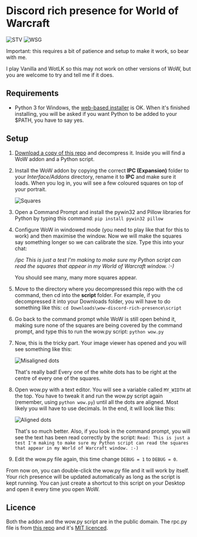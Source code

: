 # Discord rich presence for World of Warcraft

![STV](https://github.com/wodim/wow-discord-rich-presence/raw/master/images/rich-presence-1.png) ![WSG](https://github.com/wodim/wow-discord-rich-presence/raw/master/images/rich-presence-2.png)

Important: this requires a bit of patience and setup to make it work, so bear with me.

I play Vanilla and WotLK so this may not work on other versions of WoW, but you are welcome to try and tell me if it does.

## Requirements

* Python 3 for Windows, the [web-based installer](https://www.python.org/downloads/windows/) is OK. When it's finished installing, you will be asked if you want Python to be added to your $PATH, you have to say yes.

## Setup

1. [Download a copy of this repo](https://github.com/wodim/wow-discord-rich-presence/archive/master.zip) and decompress it. Inside you will find a WoW addon and a Python script.

2. Install the WoW addon by copying the correct **IPC (Expansion)** folder to your _Interface/Addons_ directory, rename it to **IPC** and make sure it loads. When you log in, you will see a few coloured squares on top of your portrait.

    ![Squares](https://github.com/wodim/wow-discord-rich-presence/raw/master/images/squares.png)

3. Open a Command Prompt and install the pywin32 and Pillow libraries for Python by typing this command:
`pip install pywin32 pillow`

4. Configure WoW in windowed mode (you need to play like that for this to work) and then maximise the window. Now we will make the squares say something longer so we can calibrate the size. Type this into your chat:

    _/ipc This is just a test I'm making to make sure my Python script can read the squares that appear in my World of Warcraft window. :-)_

    You should see many, many more squares appear.

5. Move to the directory where you decompressed this repo with the cd command, then cd into the **script** folder. For example, if you decompressed it into your Downloads folder, you will have to do something like this:
    `cd Downloads\wow-discord-rich-presence\script`

6. Go back to the command prompt while WoW is still open behind it, making sure none of the squares are being covered by the command prompt, and type this to run the wow.py script:
    `python wow.py`

7. Now, this is the tricky part. Your image viewer has opened and you will see something like this:

    ![Misaligned dots](https://github.com/wodim/wow-discord-rich-presence/raw/master/images/misaligned-squares.png)

    That's really bad! Every one of the white dots has to be right at the centre of every one of the squares.

8. Open wow.py with a text editor. You will see a variable called `MY_WIDTH` at the top. You have to tweak it and run the wow.py script again (remember, using `python wow.py`) until all the dots are aligned. Most likely you will have to use decimals. In the end, it will look like this:

    ![Aligned dots](https://github.com/wodim/wow-discord-rich-presence/raw/master/images/aligned-squares.png)

    That's so much better. Also, if you look in the command prompt, you will see the text has been read correctly by the script:
    `Read: This is just a test I'm making to make sure my Python script can read the squares that appear in my World of Warcraft window. :-)`

9. Edit the wow.py file again, this time change `DEBUG = 1` to `DEBUG = 0`.

From now on, you can double-click the wow.py file and it will work by itself. Your rich presence will be updated automatically as long as the script is kept running. You can just create a shortcut to this script on your Desktop and open it every time you open WoW.

## Licence

Both the addon and the wow.py script are in the public domain.
The rpc.py file is from [this repo](https://github.com/suclearnub/python-discord-rpc) and it's [MIT licenced](https://raw.githubusercontent.com/wodim/wow-discord-rich-presence/master/script/rcp.py-LICENSE).
